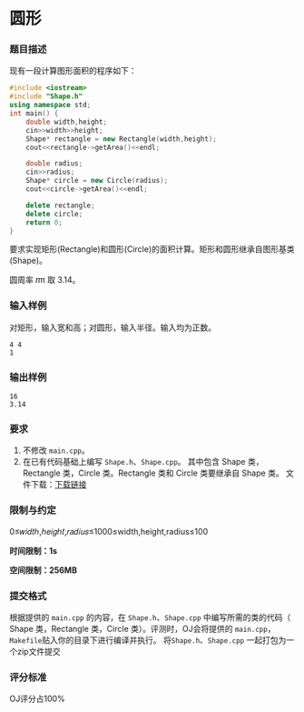 # 圆形

### 题目描述

现有一段计算图形面积的程序如下：

```c++
#include <iostream>
#include "Shape.h"
using namespace std;
int main() {
    double width,height;
    cin>>width>>height;
    Shape* rectangle = new Rectangle(width,height);
    cout<<rectangle->getArea()<<endl;

    double radius;
    cin>>radius;
    Shape* circle = new Circle(radius);
    cout<<circle->getArea()<<endl;

    delete rectangle;
    delete circle;
    return 0;
}
```

要求实现矩形(Rectangle)和圆形(Circle)的面积计算。矩形和圆形继承自图形基类(Shape)。

圆周率 𝜋π 取 3.14。

### 输入样例

对矩形，输入宽和高；对圆形，输入半径。输入均为正数。

```none
4 4
1
```

### 输出样例

```none
16
3.14
```

### 要求

1. 不修改 `main.cpp`。
2. 在已有代码基础上编写 `Shape.h`、`Shape.cpp`。 其中包含 Shape 类，Rectangle 类，Circle 类。Rectangle 类和 Circle 类要继承自 Shape 类。 文件下载：[下载链接](https://oj.cs.tsinghua.edu.cn/staticdata/1966.N8TzediZMYv6Ck1X.pub/1cZI9xd8mTMibG2h.main.cpp/main.cpp)

### 限制与约定

0≤𝑤𝑖𝑑𝑡ℎ,ℎ𝑒𝑖𝑔ℎ𝑡,𝑟𝑎𝑑𝑖𝑢𝑠≤1000≤width,height,radius≤100

**时间限制：1s**

**空间限制：256MB**

### 提交格式

根据提供的 `main.cpp` 的内容，在 `Shape.h`、`Shape.cpp` 中编写所需的类的代码（ Shape 类，Rectangle 类，Circle 类）。评测时，OJ会将提供的 `main.cpp`，`Makefile`贴入你的目录下进行编译并执行。 将`Shape.h`、`Shape.cpp` 一起打包为一个zip文件提交

### 评分标准

OJ评分占100%
